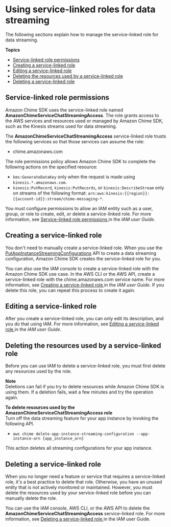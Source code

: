 # Using service\-linked roles for data streaming<a name="stream-service-linked"></a>

The following sections explain how to manage the service\-linked role for data streaming\.

**Topics**
+ [Service\-linked role permissions](#role-permissions)
+ [Creating a service\-linked role](#create-service-linked-role)
+ [Editing a service\-linked role](#editing-roles)
+ [Deleting the resources used by a service\-linked role](#cleaning-up)
+ [Deleting a service\-linked role](#deleting-roles)

## Service\-linked role permissions<a name="role-permissions"></a>

Amazon Chime SDK uses the service\-linked role named **AmazonChimeServiceChatStreamingAccess**\. The role grants access to the AWS services and resources used or managed by Amazon Chime SDK, such as the Kinesis streams used for data streaming\. 

The **AmazonChimeServiceChatStreamingAccess** service\-linked role trusts the following services so that those services can assume the role:
+ chime\.amazonaws\.com

The role permissions policy allows Amazon Chime SDK to complete the following actions on the specified resource:
+ `kms:GenerateDataKey` only when the request is made using `kinesis.*.amazonaws.com`\.
+ `kinesis:PutRecord`, `kinesis:PutRecords`, or `kinesis:DescribeStream` only on streams of the following format: `arn:aws:kinesis:{{region}}:{{account-id}}:stream/chime-messaging-*`\.

You must configure permissions to allow an IAM entity such as a user, group, or role to create, edit, or delete a service\-linked role\. For more information, see [ Service\-linked role permissions ](https://docs.aws.amazon.com/IAM/latest/UserGuide/using-service-linked-roles.html#service-linked-role-permissions) in the *IAM user Guide*\.

## Creating a service\-linked role<a name="create-service-linked-role"></a>

You don't need to manually create a service\-linked role\. When you use the [ PutAppInstanceStreamingConfigurations](https://docs.aws.amazon.com/chime-sdk/latest/APIReference/API_PutAppInstanceStreamingConfigurations.html) API to create a data streaming configuration, Amazon Chime SDK creates the service\-linked role for you\. 

You can also use the IAM console to create a service\-linked role with the Amazon Chime SDK use case\. In the AWS CLI or the AWS API, create a service\-linked role with the chime\.amazonaws\.com service name\. For more information, see [ Creating a service\-linked role ](https://docs.aws.amazon.com/IAM/latest/UserGuide/using-service-linked-roles.html#create-service-linked-role) in the *IAM user Guide*\. If you delete this role, you can repeat this process to create it again\.

## Editing a service\-linked role<a name="editing-roles"></a>

After you create a service\-linked role, you can only edit its description, and you do that using IAM\. For more information, see [ Editing a service\-linked role ](https://docs.aws.amazon.com/IAM/latest/UserGuide/using-service-linked-roles.html#edit-service-linked-role) in the *IAM user Guide*\.

## Deleting the resources used by a service\-linked role<a name="cleaning-up"></a>

Before you can use IAM to delete a service\-linked role, you must first delete any resources used by the role\.

**Note**  
Deletions can fail if you try to delete resources while Amazon Chime SDK is using them\. If a deletion fails, wait a few minutes and try the operation again\.

**To delete resources used by the AmazonChimeServiceChatStreamingAccess role**  
Turn off the data streaming feature for your app instance by invoking the following API\.
+ `aws chime delete-app-instance-streaming-configuration --app-instance-arn {app_instance_arn}`

This action deletes all streaming configurations for your app instance\.

## Deleting a service\-linked role<a name="deleting-roles"></a>

When you no longer need a feature or service that requires a service\-linked role, it's a best practice to delete that role\. Otherwise, you have an unused entity that is not actively monitored or maintained\. However, you must delete the resources used by your service\-linked role before you can manually delete the role\.

You can use the IAM console, AWS CLI, or the AWS API to delete the **AmazonChimeServiceChatStreamingAccess** service\-linked role\. For more information, see [ Deleting a service\-linked role ](https://docs.aws.amazon.com/IAM/latest/UserGuide/using-service-linked-roles.html#delete-service-linked-role) in the IAM user Guide\.